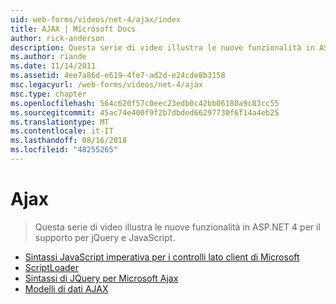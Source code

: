 ```yaml
---
uid: web-forms/videos/net-4/ajax/index
title: AJAX | Microsoft Docs
author: rick-anderson
description: Questa serie di video illustra le nuove funzionalità in ASP.NET 4 per il supporto per jQuery e JavaScript.
ms.author: riande
ms.date: 11/14/2011
ms.assetid: 4ee7a86d-e619-4fe7-ad2d-e24cde8b3158
msc.legacyurl: /web-forms/videos/net-4/ajax
msc.type: chapter
ms.openlocfilehash: 564c620f57c0eec23edb0c42bb06180a9c83cc55
ms.sourcegitcommit: 45ac74e400f9f2b7dbded66297730f6f14a4eb25
ms.translationtype: MT
ms.contentlocale: it-IT
ms.lasthandoff: 08/16/2018
ms.locfileid: "48255265"
---
```

<a name="ajax"></a>Ajax
====================
> Questa serie di video illustra le nuove funzionalità in ASP.NET 4 per il supporto per jQuery e JavaScript.


- [Sintassi JavaScript imperativa per i controlli lato client di Microsoft](aspnet-4-quick-hit-imperative-javascript-syntax-for-microsoft-client-side-controls.md)
- [ScriptLoader](aspnet-4-quick-hit-the-scriptloader.md)
- [Sintassi di JQuery per Microsoft Ajax](aspnet-4-quick-hit-jquery-syntax-for-microsoft-ajax.md)
- [Modelli di dati AJAX](aspnet-4-quick-hit-ajax-data-templates.md)
